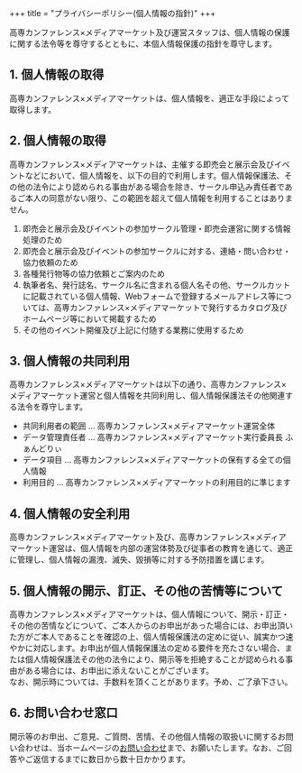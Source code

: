 +++
title = "プライバシーポリシー(個人情報の指針)"
+++

高専カンファレンス×メディアマーケット及び運営スタッフは、個人情報の保護に関する法令等を尊守するとともに、本個人情報保護の指針を尊守します。

## 1. 個人情報の取得

高専カンファレンス×メディアマーケットは、個人情報を、適正な手段によって取得します。

## 2. 個人情報の取得

高専カンファレンス×メディアマーケットは、主催する即売会と展示会及びイベントなどにおいて、個人情報を、以下の目的で利用します。個人情報保護法、その他の法令により認められる事由がある場合を除き、サークル申込み責任者であるご本人の同意がない限り、この範囲を超えて個人情報を利用することはありません。

1. 即売会と展示会及びイベントの参加サークル管理・即売会運営に関する情報処理のため  
1. 即売会と展示会及びイベントの参加サークルに対する、連絡・問い合わせ・協力依頼のため  
1. 各種発行物等の協力依頼とご案内のため  
1. 執筆者名、発行誌名、サークル名に含まれる個人名その他、サークルカットに記載されている個人情報、Webフォームで登録するメールアドレス等については、高専カンファレンス×メディアマーケットで発行するカタログ及びホームページ等において掲載するため  
1. その他のイベント開催及び上記に付随する業務に使用するため  

## 3. 個人情報の共同利用

高専カンファレンス×メディアマーケットは以下の通り、高専カンファレンス×メディアマーケット運営と個人情報を共同利用し、個人情報保護法その他関連する法令を尊守します。

* 共同利用者の範囲 … 高専カンファレンス×メディアマーケット運営全体
* データ管理責任者 … 高専カンファレンス×メディアマーケット実行委員長 ふぁんどりぃ
* データ項目       … 高専カンファレンス×メディアマーケットの保有する全ての個人情報
* 利用目的         … 高専カンファレンス×メディアマーケットの利用目的に準じます

## 4. 個人情報の安全利用

高専カンファレンス×メディアマーケット及び、高専カンファレンス×メディアマーケット運営は、個人情報を内部の運営体勢及び従事者の教育を通じて、適正に管理し、個人情報の漏洩、滅失、毀損等に対する予防措置を講じます。


## 5. 個人情報の開示、訂正、その他の苦情等について

高専カンファレンス×メディアマーケットは、個人情報について、開示・訂正・その他の苦情などについて、ご本人からのお申出があった場合には、お申出頂いた方がご本人であることを確認の上、個人情報保護法の定めに従い、誠実かつ速やかに対応します。お申出が個人情報保護法の定める要件を充たさない場合、または個人情報保護法その他の法令により、開示等を拒絶することが認められる事由がある場合には、お申出に添えないことがございます。  
なお、開示時については、手数料を頂くことがあります。予め、ご了承下さい。

## 6. お問い合わせ窓口
開示等のお申出、ご意見、ご質問、苦情、その他個人情報の取扱いに関するお問い合わせは、当ホームページの[お問い合わせ](/contact/)まで、お願いたします。なお、ご回答やご返信するまでに数日から数十日かかります。

